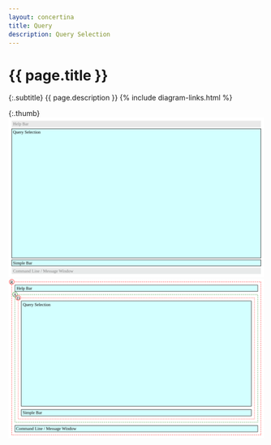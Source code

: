 ```yaml
---
layout: concertina
title: Query
description: Query Selection
---
```


# {{ page.title }}

{:.subtitle}
{{ page.description }}
{% include diagram-links.html %}

{:.thumb}
![s-dlg-query-selection](images/s-dlg-query-selection.svg)
![l-dlg-query-selection](images/l-dlg-query-selection.svg)
